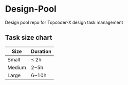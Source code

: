 # Design-Pool
Design pool repo for Topcoder-X design task management


## Task size chart

| Size | Duration | 
|---|---|
| Small | ≤ 2h |
| Medium | 2~5h |
| Large | 6~10h |
